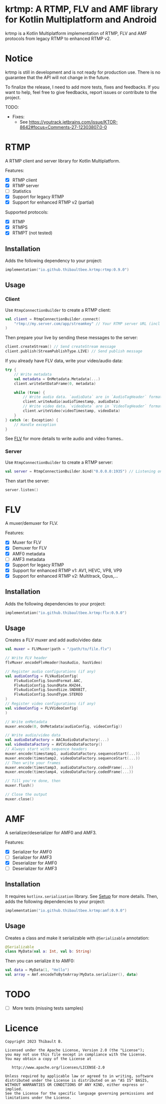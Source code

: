 # krtmp: A RTMP, FLV and AMF library for Kotlin Multiplatform and Android

krtmp is a Kotlin Multiplatform implementation of RTMP, FLV and AMF protocols from legacy RTMP to
enhanced RTMP v2.

# Notice

krtmp is still in development and is not ready for production use. There is no guarantee that the
API will not change in the future.

To finalize the release, I need to add more tests, fixes and feedbacks. If you want to help, feel
free to give feedbacks, report issues or contribute to the project.

TODO:

- Fixes:
    - See https://youtrack.jetbrains.com/issue/KTOR-8642#focus=Comments-27-12303807.0-0

# RTMP

A RTMP client and server library for Kotlin Multiplatform.

Features:

- [x] RTMP client
- [x] RTMP server
- [ ] Statistics
- [x] Support for legacy RTMP
- [x] Support for enhanced RTMP v2 (partial)

Supported protocols:

- [x] RTMP
- [x] RTMPS
- [x] RTMPT (not tested)

## Installation

Adds the following dependency to your project:

```kotlin
implementation("io.github.thibaultbee.krtmp:rtmp:0.9.0")
```

## Usage

### Client

Use `RtmpConnectionBuilder` to create a RTMP client:

```kotlin
val client = RtmpConnectionBuilder.connect(
    "rtmp://my.server.com/app/streamkey" // Your RTMP server URL (incl app name and stream key)
)
```

Then prepare your live by sending these messages to the server:

```kotlin
client.createStream() // Send createStream message
client.publish(StreamPublishType.LIVE) // Send publish message
```

If you already have FLV data, write your video/audio data:

```kotlin
try {
    // Write metadata
    val metadata = OnMetadata.Metadata(...)
    client.writeSetDataFrame(0, metadata)

    while (true) {
        // Write audio data. `audioData` are in `AudioTagHeader` format. See FLV specification for more details.
        client.writeAudio(audioTimestamp, audioData)
        // Write video data. `videoData` are in `VideoTagHeader` format. See FLV specification for more details.
        client.writeVideo(videoTimestamp, videoData)
    }
} catch (e: Exception) {
    // Handle exception
}
```

See [FLV](#flv) for more details to write audio and video frames..

### Server

Use `RtmpConnectionBuilder` to create a RTMP server:

```kotlin
val server = RtmpConnectionBuilder.bind("0.0.0.0:1935") // Listening on port 1935
```

Then start the server:

```kotlin
server.listen()
```

# FLV

A muxer/demuxer for FLV.

Features:

- [x] Muxer for FLV
- [x] Demuxer for FLV
- [x] AMF0 metadata
- [ ] AMF3 metadata
- [x] Support for legacy RTMP
- [x] Support for enhanced RTMP v1: AV1, HEVC, VP8, VP9
- [x] Support for enhanced RTMP v2: Multitrack, Opus,...

## Installation

Adds the following dependencies to your project:

```kotlin
implementation("io.github.thibaultbee.krtmp:flv:0.9.0")
```

## Usage

Creates a FLV muxer and add audio/video data:

```kotlin
val muxer = FLVMuxer(path = "/path/to/file.flv")

// Write FLV header
flvMuxer.encodeFlvHeader(hasAudio, hasVideo)

// Register audio configurations (if any)
val audioConfig = FLVAudioConfig(
    FlvAudioConfig.SoundFormat.AAC,
    FlvAudioConfig.SoundRate.KHZ44,
    FlvAudioConfig.SoundSize.SND8BIT,
    FlvAudioConfig.SoundType.STEREO
)
// Register video configurations (if any)
val videoConfig = FLVVideoConfig(
)

// Write onMetadata
muxer.encode(0, OnMetadata(audioConfig, videoConfig))

// Write audio/video data
val audioDataFactory = AACAudioDataFactory(...)
val videoDataFactory = AVCVideoDataFactory()
// Always start with sequence headers
muxer.encode(timestamp1, audioDataFactory.sequenceStart(...))
muxer.encode(timestamp2, videoDataFactory.sequenceStart(...))
// Then write your frames
muxer.encode(timestamp3, audioDataFactory.codedFrame(...))
muxer.encode(timestamp4, videoDataFactory.codedFrame(...))

// Till you're done, then
muxer.flush()

// Close the output
muxer.close()
```

# AMF

A serializer/deserializer for AMF0 and AMF3.

Features:

- [x] Serializer for AMF0
- [ ] Serializer for AMF3
- [x] Deserializer for AMF0
- [ ] Deserializer for AMF3

## Installation

It requires `kotlinx.serialization` library.
See [Setup](https://github.com/Kotlin/kotlinx.serialization?tab=readme-ov-file#setup) for more
details.
Then, adds the following dependencies to your project:

```kotlin
implementation("io.github.thibaultbee.krtmp:amf:0.9.0")
```

## Usage

Creates a class and make it serializable with `@Serializable` annotation:

```kotlin
@Serializable
class MyData(val a: Int, val b: String)
```

Then you can serialize it to AMF0:

```kotlin
val data = MyData(1, "Hello")
val array = Amf.encodeToByteArray(MyData.serializer(), data)
```

# TODO

- [ ] More tests (missing tests samples)

# Licence

    Copyright 2023 Thibault B.

    Licensed under the Apache License, Version 2.0 (the "License");
    you may not use this file except in compliance with the License.
    You may obtain a copy of the License at

       http://www.apache.org/licenses/LICENSE-2.0

    Unless required by applicable law or agreed to in writing, software
    distributed under the License is distributed on an "AS IS" BASIS,
    WITHOUT WARRANTIES OR CONDITIONS OF ANY KIND, either express or implied.
    See the License for the specific language governing permissions and
    limitations under the License.